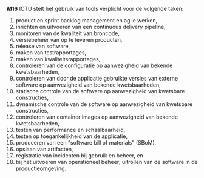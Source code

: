 <!-- begin: measure composite=true -->
**$M16$**
ICTU stelt het gebruik van tools verplicht voor de volgende taken:

1. product en sprint backlog management en agile werken,
2. inrichten en uitvoeren van een continuous delivery pipeline,
3. monitoren van de kwaliteit van broncode,
4. versiebeheer van op te leveren producten,
5. release van software,
6. maken van testrapportages,
7. maken van kwaliteitsrapportages,
8. controleren van de configuratie op aanwezigheid van bekende kwetsbaarheden,
9. controleren van door de applicatie gebruikte versies van externe software op aanwezigheid van bekende kwetsbaarheden,
10. statische controle van de software op aanwezigheid van kwetsbare constructies,
11. dynamische controle van de software op aanwezigheid van kwetsbare constructies,
12. controleren van container images op aanwezigheid van bekende kwetsbaarheden,
13. testen van performance en schaalbaarheid,
14. testen op toegankelijkheid van de applicatie,
15. produceren van een "software bill of materials" (SBoM),
16. opslaan van artifacten,
17. registratie van incidenten bij gebruik en beheer, en
18. bij het uitvoeren van operationeel beheer; uitrollen van de software in de productieomgeving.
<!-- end: measure -->
